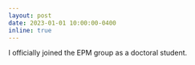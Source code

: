 ```yaml
---
layout: post
date: 2023-01-01 10:00:00-0400
inline: true
---
```


I officially joined the EPM group as a doctoral student.
